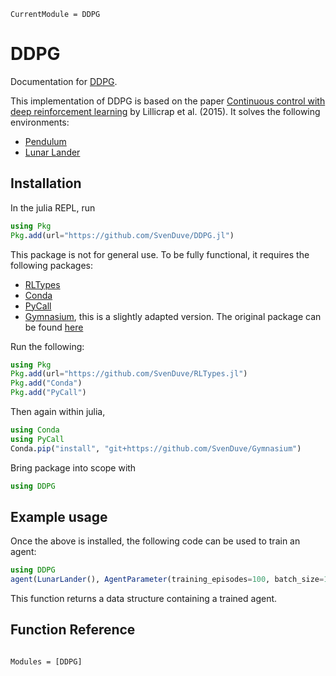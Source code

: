 ```@meta
CurrentModule = DDPG
```

# DDPG

Documentation for [DDPG](https://github.com/SvenDuve/DDPG.jl).

This implementation of DDPG is based on the paper [Continuous control with deep reinforcement learning](https://arxiv.org/abs/1509.02971) by Lillicrap et al. (2015). It solves the following environments:

- [Pendulum](https://gymnasium.farama.org/environments/classic_control/pendulum/)
- [Lunar Lander](https://gymnasium.farama.org/environments/box2d/lunar_lander/)


## Installation

In the julia REPL, run

```julia
using Pkg
Pkg.add(url="https://github.com/SvenDuve/DDPG.jl")
```

This package is not for general use. To be fully functional, it requires the following packages:

- [RLTypes](https://github.com/SvenDuve/RLTypes.jl)
- [Conda](https://github.com/JuliaPy/Conda.jl)
- [PyCall](https://github.com/JuliaPy/PyCall.jl)
- [Gymnasium](https://github.com/SvenDuve/Gymnasium), this is a slightly adapted version. The original package can be found [here](https://github.com/Farama-Foundation/Gymnasium)


Run the following:

```julia
using Pkg
Pkg.add(url="https://github.com/SvenDuve/RLTypes.jl")
Pkg.add("Conda")
Pkg.add("PyCall")
````

Then again within julia,

```julia
using Conda
using PyCall
Conda.pip("install", "git+https://github.com/SvenDuve/Gymnasium")
```


Bring package into scope with

```julia
using DDPG
```

## Example usage


Once the above is installed, the following code can be used to train an agent:

```julia
using DDPG
agent(LunarLander(), AgentParameter(training_episodes=100, batch_size=128))
```

This function returns a data structure containing a trained agent. 


## Function Reference

```@index
```

```@autodocs
Modules = [DDPG]
```
